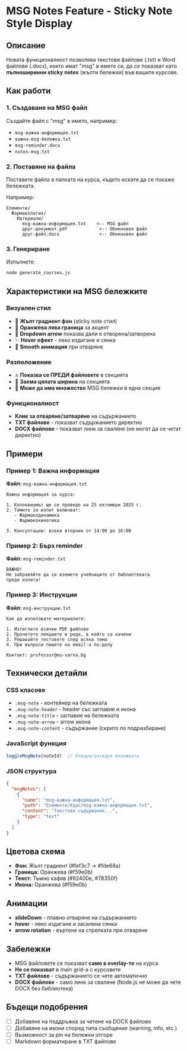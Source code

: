 # MSG Notes Feature - Sticky Note Style Display

## Описание
Новата функционалност позволява текстови файлове (.txt) и Word файлове (.docx), които имат "msg" в името си, да се показват като **пълноширинни sticky notes** (жълти бележки) във вашите курсове.

## Как работи

### 1. Създаване на MSG файл
Създайте файл с "msg" в името, например:
- `msg-важна-информация.txt`
- `важна-msg-бележка.txt`
- `msg-reminder.docx`
- `notes-msg.txt`

### 2. Поставяне на файла
Поставете файла в папката на курса, където искате да се покаже бележката.

Например:
```
Елементи/
  Фармакология/
    Материали/
      msg-важна-информация.txt    <-- MSG файл
      друг-документ.pdf            <-- Обикновен файл
      друг-файл.docx               <-- Обикновен файл
```

### 3. Генериране
Изпълнете:
```bash
node generate_courses.js
```

## Характеристики на MSG бележките

### Визуален стил
- 📝 **Жълт градиент фон** (sticky note стил)
- 📌 **Оранжева лява граница** за акцент
- 🔽 **Dropdown arrow** показва дали е отворена/затворена
- ✨ **Hover ефект** - леко издигане и сянка
- 💫 **Smooth анимация** при отваряне

### Разположение
- 🔝 **Показва се ПРЕДИ файловете** в секцията
- 📏 **Заема цялата ширина** на секцията
- 📂 **Може да има множество** MSG бележки в една секция

### Функционалност
- **Клик за отваряне/затваряне** на съдържанието
- **TXT файлове** - показват съдържанието директно
- **DOCX файлове** - показват линк за сваляне (не могат да се четат директно)

## Примери

### Пример 1: Важна информация
**Файл:** `msg-важна-информация.txt`
```
Важна информация за курса:

1. Колоквиумът ще се проведе на 25 октомври 2025 г.
2. Темите за изпит включват:
   - Фармакодинамика
   - Фармакокинетика
   
3. Консултации: всеки вторник от 14:00 до 16:00
```

### Пример 2: Бърз reminder
**Файл:** `msg-reminder.txt`
```
ВАЖНО! 
Не забравяйте да си вземете учебниците от библиотеката 
преди изпита!
```

### Пример 3: Инструкции
**Файл:** `msg-инструкции.txt`
```
Как да използвате материалите:

1. Изтеглете всички PDF файлове
2. Прочетете лекциите в реда, в който са качени
3. Решавайте тестовете след всяка тема
4. При въпроси пишете на email-а по-долу

Контакт: professor@mu-varna.bg
```

## Технически детайли

### CSS класове
- `.msg-note` - контейнер на бележката
- `.msg-note-header` - header със заглавие и икона
- `.msg-note-title` - заглавие на бележката
- `.msg-note-arrow` - arrow икона
- `.msg-note-content` - съдържание (скрито по подразбиране)

### JavaScript функция
```javascript
toggleMsgNote(noteId)  // Отваря/затваря бележката
```

### JSON структура
```json
{
  "msgNotes": [
    {
      "name": "msg-важна-информация.txt",
      "path": "Елементи/Курс/msg-важна-информация.txt",
      "content": "Текстово съдържание...",
      "type": "text"
    }
  ]
}
```

## Цветова схема
- **Фон:** Жълт градиент (#fef3c7 → #fde68a)
- **Граница:** Оранжева (#f59e0b)
- **Текст:** Тъмно кафяв (#92400e, #78350f)
- **Икона:** Оранжева (#f59e0b)

## Анимации
- **slideDown** - плавно отваряне на съдържанието
- **hover** - леко издигане и засилена сянка
- **arrow rotation** - въртене на стрелката при отваряне

## Забележки
- MSG файловете се показват **само в overlay-то** на курса
- **Не се показват** в main grid-а с курсовете
- **TXT файлове** - съдържанието се чете автоматично
- **DOCX файлове** - само линк за сваляне (Node.js не може да чете DOCX без библиотека)

## Бъдещи подобрения
- [ ] Добавяне на поддръжка за четене на DOCX файлове
- [ ] Добавяне на икони според типа съобщение (warning, info, etc.)
- [ ] Възможност за pin на бележки отгоре
- [ ] Markdown форматиране в TXT файлове
